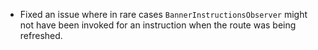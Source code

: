 - Fixed an issue where in rare cases `BannerInstructionsObserver` might not have been invoked for an instruction when the route was being refreshed. 